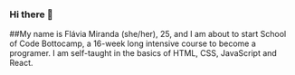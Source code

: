 ### Hi there 👋

##My name is Flávia Miranda (she/her), 25, and I am about to start School of Code Bottocamp, a 16-week long intensive course to become a programer. I am self-taught in the basics of HTML, CSS, JavaScript and React. 

